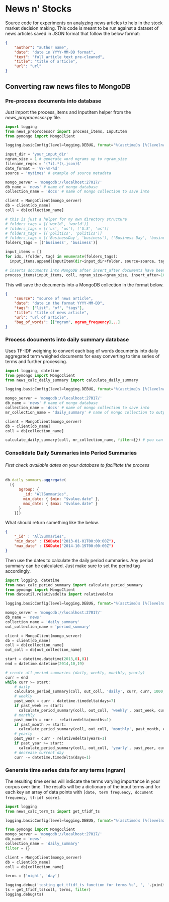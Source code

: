 # News n' Stocks

Source code for experiments on analyzing news articles to help in the stock market decision making. This code is meant to be run against a dataset of news articles saved in JSON format that follow the below format:

```json
{  
    "author": "author name",
    "date": "date in YYYY-MM-DD format",
    "text": "full article text pre-cleaned",
    "title": "title of article",
    "url": "url"
}
```

## Converting raw news files to MongoDB

### Pre-process documents into database

Just import the process_items and InputItem helper from the *news_preprocessor.py* file.
```python
import logging
from news_preprocessor import process_items, InputItem
from pymongo import MongoClient

logging.basicConfig(level=logging.DEBUG, format='%(asctime)s [%(levelname)s] %(message)s')

input_dir = 'your_input_dir'
ngram_size = 1 # generate word ngrams up to ngram_size
filename_regex = '(?i).*(\.json)$'
date_format = '%Y-%m-%d'
source = 'nytimes' # example of source metadata

mongo_server = 'mongodb://localhost:27017/'
db_name = 'news' # name of mongo database
collection_name = 'docs' # name of mongo collection to save into

client = MongoClient(mongo_server)
db = client[db_name]
coll = db[collection_name]

# this is just a helper for my own directory structure
# folders_tags = [('world', 'world')]
# folders_tags = [('us', 'us'), ('U.S', 'us')]
# folders_tags = [('politics', 'politics')]
# folders_tags = [('BusinessDay', 'business'), ('Business Day', 'business')]
folders_tags = [('business', 'business')]

input_items = []
for idx, (folder, tag) in enumerate(folders_tags):
  input_items.append(InputItem(dir=input_dir+folder, source=source, tags=[tag], date_format=date_format, file_match_regex=filename_regex))

# inserts documents into MongoDB after insert_after documents have been produced in memory
process_items(input_items, coll, ngram_size=ngram_size, insert_after=1000)

```
This will save the documents into a MongoDB collection in the format below.
```json
{
    "source": "source of news article",
    "date": "date in the format YYYY-MM-DD",
    "tags": ["list", "of", "tags"],
    "title": "title of news article",
    "url": "url of article",
    "bag_of_words": [["ngram", ngram_frequency],..]
}
```

### Process documents into daily summary database

Uses TF-IDF weighing to convert each bag of words documents into daily aggregated term weighed documents for easy converting to time series of terms and further processing.

```python
import logging, datetime
from pymongo import MongoClient
from news_calc_daily_summary import calculate_daily_summary

logging.basicConfig(level=logging.DEBUG, format='%(asctime)s [%(levelname)s] %(message)s')

mongo_server = 'mongodb://localhost:27017/'
db_name = 'news' # name of mongo database
collection_name = 'docs' # name of mongo collection to save into
mr_collection_name = 'daily_summary' # name of mongo collection to output daily summaries into

client = MongoClient(mongo_server)
db = client[db_name]
coll = db[collection_name]

calculate_daily_summary(coll, mr_collection_name, filter={}) # you can inform mongo-like filter here
```

### Consolidate Daily Summaries into Period Summaries

###### First check available dates on your database to facilitate the process
```js
db.daily_summary.aggregate(
  [{
      $group: {
        _id: "AllSummaries",
        min_date: { $min: "$value.date" },
        max_date: { $max: "$value.date" }
      }
    }])
```
What should return something like the below.
```json
{
    "_id" : "AllSummaries",
    "min_date" : ISODate("2013-01-01T00:00:00Z"),
    "max_date" : ISODate("2014-10-19T00:00:00Z")
}
```
Then use the dates to calculate the daily period summaries. Any period summary can be calculated. Just make sure to set the period tag accordingly.

```python
import logging, datetime
from news_calc_period_summary import calculate_period_summary
from pymongo import MongoClient
from dateutil.relativedelta import relativedelta

logging.basicConfig(level=logging.DEBUG, format='%(asctime)s [%(levelname)s] %(message)s')

mongo_server = 'mongodb://localhost:27017/'
db_name = 'news'
collection_name = 'daily_summary'
out_collection_name = 'period_summary'

client = MongoClient(mongo_server)
db = client[db_name]
coll = db[collection_name]
out_coll = db[out_collection_name]

start = datetime.datetime(2013,01,01)
end = datetime.datetime(2014,10,19)

# create all period summaries (daily, weekly, monthly, yearly)
curr = end
while curr >= start:
    # daily
    calculate_period_summary(coll, out_coll, 'daily', curr, curr, 1000, {'_id': { '$eq': curr  }})
    # weekly
    past_week = curr - datetime.timedelta(days=7)
    if past_week >= start:
      calculate_period_summary(coll, out_coll, 'weekly', past_week, curr, 1000, {'_id': { '$gt': past_week, '$lte': curr }})
    # monthly
    past_month = curr - relativedelta(months=1)
    if past_month >= start:
      calculate_period_summary(coll, out_coll, 'monthly', past_month, curr, 1000, {'_id': { '$gt': past_month, '$lte': curr }})
    # yearly
    past_year = curr - relativedelta(years=1)
    if past_year >= start:
      calculate_period_summary(coll, out_coll, 'yearly', past_year, curr, 1000, {'_id': { '$gt': past_year, '$lte': curr }})
    # decrease current day
    curr -= datetime.timedelta(days=1)
```

### Generate time series data for any terms (ngram)
The resulting time series will indicate the terms varying importance in your corpus over time. The results will be a dictionary of the input terms and for each key an array of data points with ```[date, term frequency, document frequency, tf-idf score]```.

```python
import logging
from news_calc_term_ts import get_tfidf_ts

logging.basicConfig(level=logging.DEBUG, format='%(asctime)s [%(levelname)s] %(message)s')

from pymongo import MongoClient
mongo_server = 'mongodb://localhost:27017/'
db_name = 'news'
collection_name = 'daily_summary'
filter = {}

client = MongoClient(mongo_server)
db = client[db_name]
coll = db[collection_name]

terms = ['night', 'day']

logging.debug('testing get_tfidf_ts function for terms %s', ', '.join(terms))
ts = get_tfidf_ts(coll, terms, filter)
logging.debug(ts)
```

